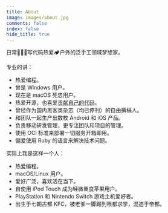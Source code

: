 ```yaml
---
title: About
image: images/about.jpg
comments: false
index: false
hide_title: true
---
```


日常👨🏻‍💻写代码热爱🏕户外的泛手工领域梦想家。

专业的讲：

* 热爱编程。
* 曾是 Windows 用户。
* 现在是 macOS 死忠用户。
* 热爱开源，也喜爱[贡献自己的代码](https://github.com/icyleaf)。
* 曾经作为国内黑客类杂志（均已停刊）的自由撰稿人。
* 和团队一起生产出数枚 Android 和 iOS 产品。
* 负责移动研发管理，更专注团队和项目的管理。
* 使用 OCI 标准来部署一切服务开箱即用。
* 偏爱使用 Ruby 的语言来解决技术问题。

实际上我是这样一个人：

* 热爱编程。
* macOS/Linux 用户。
* 爱好广泛，喜欢活在当下。
* 自使用 iPod Touch 成为~~轻微~~重度苹果用户。
* PlayStation 和 Nintendo Switch 游戏主机爱好者。
* 出生于七朝古都 KFC，被老爹一脚踢到哏都求学，混迹于帝都。
